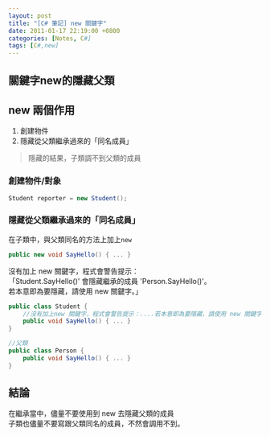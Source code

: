 ```yaml
---
layout: post
title: "[C# 筆記] new 關鍵字"
date: 2011-01-17 22:19:00 +0800
categories: [Notes, C#]
tags: [C#,new]
---
```


## 關鍵字new的隱藏父類

## new 兩個作用
1. 創建物件  
2. 隱藏從父類繼承過來的「同名成員」  
> 隱藏的結果，子類調不到父類的成員  


### 創建物件/對象
```c#
Student reporter = new Student();
```
### 隱藏從父類繼承過來的「同名成員」 
在子類中，與父類同名的方法上加上`new`  
```c#
public new void SayHello() { ... }
```

沒有加上 new 關鍵字，程式會警告提示：  
「Student.SayHello()' 會隱藏繼承的成員 'Person.SayHello()'。  
若本意即為要隱藏，請使用 new 關鍵字。」  
```c#
public class Student {
    //沒有加上new 關鍵字，程式會警告提示：....若本意即為要隱藏，請使用 new 關鍵字
    public void SayHello() { ... }
}

//父類
public class Person {
    public void SayHello() { ... }
}
```
## 結論
在繼承當中，儘量不要使用到 new 去隱藏父類的成員  
子類也儘量不要寫跟父類同名的成員，不然會調用不到。
